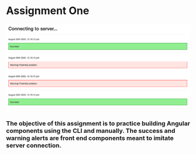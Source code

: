 # Assignment One

<p align="center">
<img src="https://github.com/drkuster/Angular-Course-Assignment-1/blob/master/screenshots/Assignment-1.png?raw=true">
</p>

<h3>The objective of this assignment is to practice building Angular components using the CLI and manually. The success and warning alerts are front end components meant to imitate server connection.</h3>
